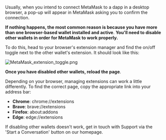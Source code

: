 Usually, when you intend to connect MetaMask to a dapp in a desktop browser, a pop-up will appear in MetaMask asking you to confirm the connection.


**If nothing happens, the most common reason is because you have more than one browser-based wallet installed and active**. **You'll need to disable other wallets in order for MetaMask to work properly.**


To do this, head to your browser's extension manager and find the on/off toggle next to the other wallet's extension. It should look like this:


![MetaMask_extension_toggle.png](https://support.metamask.io/hc/article_attachments/13240492768667)


**Once you have disabled other wallets, reload the page**. 


Depending on your browser, managing extensions can work a little differently. To find the correct page, copy the appropriate link into your address bar:


* **Chrome**: chrome://extensions
* **Brave**: brave://extensions
* **Firefox**: about:addons
* **Edge**: edge://extensions


If disabling other wallets doesn't work, get in touch with Support via the 'Start a Conversation' button on our homepage. 

